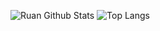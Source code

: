 ![Ruan Github Stats](https://github-readme-stats-git-main-ruanpasta.vercel.app/api?username=ruanpasta&theme=tokyonight&show_icons=true)
![Top Langs](https://github-readme-stats-git-main-ruanpasta.vercel.app//api/top-langs/?username=ruanpasta&layout=compact)

<!--
**ruanpasta/ruanpasta** is a ✨ _special_ ✨ repository because its `README.md` (this file) appears on your GitHub profile.

Here are some ideas to get you started:

- 🔭 I’m currently working on ...
- 🌱 I’m currently learning ...
- 👯 I’m looking to collaborate on ...
- 🤔 I’m looking for help with ...
- 💬 Ask me about ...
- 📫 How to reach me: ...
- 😄 Pronouns: ...
- ⚡ Fun fact: ...
-->
